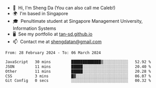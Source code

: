 <!---
tan-sd/tan-sd is a ✨ special ✨ repository because its `README.md` (this file) appears on your GitHub profile.
You can click the Preview link to take a look at your changes.
--->
- 👋  Hi, I'm Sheng Da (You can also call me Caleb!)
- 🌍  I'm based in Singapore
- 🎓  Penultimate student at Singapore Management University, Information Systems
- 🖥️  See my portfolio at [tan-sd.github.io](https://tan-sd.github.io/)
- 📫  Contact me at [shengdatan@gmail.com](mailto:shengdatan@gmail.com)

<!--START_SECTION:waka-->

```txt
From: 28 February 2024 - To: 06 March 2024

JavaScript   30 mins         █████████████▒░░░░░░░░░░░   52.92 %
JSON         11 mins         █████░░░░░░░░░░░░░░░░░░░░   20.40 %
Other        11 mins         █████░░░░░░░░░░░░░░░░░░░░   20.28 %
CSS          3 mins          █▓░░░░░░░░░░░░░░░░░░░░░░░   06.07 %
Git Config   0 secs          ░░░░░░░░░░░░░░░░░░░░░░░░░   00.32 %
```

<!--END_SECTION:waka-->
